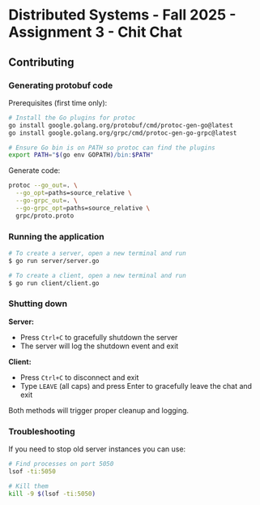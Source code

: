 # Distributed Systems - Fall 2025 - Assignment 3 - Chit Chat

## Contributing

### Generating protobuf code

Prerequisites (first time only):

```sh
# Install the Go plugins for protoc
go install google.golang.org/protobuf/cmd/protoc-gen-go@latest
go install google.golang.org/grpc/cmd/protoc-gen-go-grpc@latest

# Ensure Go bin is on PATH so protoc can find the plugins
export PATH="$(go env GOPATH)/bin:$PATH"
```

Generate code:

```sh
protoc --go_out=. \
  --go_opt=paths=source_relative \
  --go-grpc_out=. \
  --go-grpc_opt=paths=source_relative \
  grpc/proto.proto
```

### Running the application

```sh
# To create a server, open a new terminal and run
$ go run server/server.go

# To create a client, open a new terminal and run
$ go run client/client.go
```

### Shutting down

**Server:**
- Press `Ctrl+C` to gracefully shutdown the server
- The server will log the shutdown event and exit

**Client:**
- Press `Ctrl+C` to disconnect and exit
- Type `LEAVE` (all caps) and press Enter to gracefully leave the chat and exit

Both methods will trigger proper cleanup and logging.

### Troubleshooting

If you need to stop old server instances you can use:

```sh
# Find processes on port 5050
lsof -ti:5050

# Kill them
kill -9 $(lsof -ti:5050)
```
